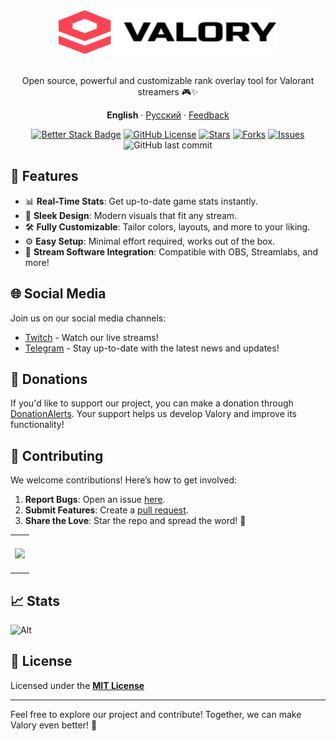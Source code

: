 <div align="center">
<a href="https://valory.su" target="_blank">
    <picture>
      <source media="(prefers-color-scheme: dark)" srcset="/.media/logo_dark.svg">
      <source media="(prefers-color-scheme: light)" srcset="/.media/logo_light.svg">
      <img alt="Valory" src="/.media/logo_light.svg" width="350" height="70" style="max-width: 100%;">
    </picture>
</a>
<br/>

<br/>Open source, powerful and customizable rank overlay tool for Valorant streamers 🎮✨<br/>

**English** · [Русский](./README.ru.md) · [Feedback](https://github.com/ValoryLabs/Valory/issues/new)

[![Better Stack Badge](https://uptime.betterstack.com/status-badges/v1/monitor/1suhk.svg)](https://uptime.betterstack.com/?utm_source=status_badge)
[![GitHub License](https://img.shields.io/github/license/ValoryLabs/Valory?color=green)](https://github.com/ValoryLabs/Valory/blob/main/LICENSE)
[![Stars](https://img.shields.io/github/stars/ValoryLabs/Valory?style=flat&color=green)](https://github.com/ValoryLabs/Valory/stargazers)
[![Forks](https://img.shields.io/github/forks/ValoryLabs/Valory?style=flat&color=green)](https://github.com/ValoryLabs/Valory/forks)
[![Issues](https://img.shields.io/github/issues/ValoryLabs/Valory?style=flat)](https://github.com/ValoryLabs/Valory/issues)
![GitHub last commit](https://img.shields.io/github/last-commit/ValoryLabs/Valory)

</div>

## 🚀 Features

- 📊 **Real-Time Stats**: Get up-to-date game stats instantly.
- 🎨 **Sleek Design**: Modern visuals that fit any stream.
- 🛠️ **Fully Customizable**: Tailor colors, layouts, and more to your liking.
- ⚙️ **Easy Setup**: Minimal effort required, works out of the box.
- 🎥 **Stream Software Integration**: Compatible with OBS, Streamlabs, and more!

## 🌐 Social Media

Join us on our social media channels:

- [Twitch](https://www.twitch.tv/MAGICXcmd) - Watch our live streams!
- [Telegram](https://t.me/magicxcmd) - Stay up-to-date with the latest news and updates!

## 💖 Donations

If you'd like to support our project, you can make a donation through [DonationAlerts](https://www.donationalerts.com/r/haxgun).
Your support helps us develop Valory and improve its functionality!

## 🤝 Contributing

We welcome contributions! Here’s how to get involved:

1. **Report Bugs**: Open an issue [here](https://github.com/ValoryLabs/Valory/issues).
2. **Submit Features**: Create a [pull request](https://github.com/ValoryLabs/Valory/pulls).
3. **Share the Love**: Star the repo and spread the word! 🌟

<div align="center">
    <a href="https://github.com/ValoryLabs/Valory/graphs/contributors" target="_blank">
      <table>
        <tr>
          <th colspan="2">
            <br><img src="https://contrib.rocks/image?repo=ValoryLabs/Valory" /><br><br>
          </th>
        </tr>
      </table>
    </a>
</div>

## 📈 Stats

![Alt](https://repobeats.axiom.co/api/embed/e91b995613edb98be8e46506a0d92d380ab3505b.svg "Repobeats analytics image")

## 📜 License

Licensed under the **[MIT License](https://github.com/ValoryLabs/Valory/blob/main/LICENSE)**

---

Feel free to explore our project and contribute! Together, we can make Valory even better! 💪
